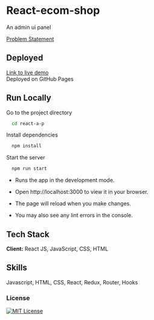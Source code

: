 # React-ecom-shop

An admin ui panel

[Problem Statement](https://www.geektrust.com/coding/detailed/admin-ui)

## Deployed

[Link to live demo](https://orpic.github.io/react-a-p)  
Deployed on GitHub Pages  

## Run Locally

Go to the project directory

```bash
  cd react-a-p
```

Install dependencies

```bash
  npm install
```

Start the server

```bash
  npm run start
```

- Runs the app in the development mode.
- Open http://localhost:3000 to view it in your browser.

- The page will reload when you make changes.
- You may also see any lint errors in the console.

## Tech Stack

**Client:** React JS, JavaScript, CSS, HTML

## Skills

Javascript, HTML, CSS, React, Redux, Router, Hooks

### License

[![MIT License](https://img.shields.io/badge/License-MIT-green.svg)](https://choosealicense.com/licenses/mit/)
